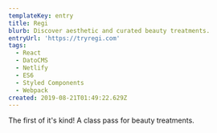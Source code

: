 ```yaml
---
templateKey: entry
title: Regi
blurb: Discover aesthetic and curated beauty treatments.
entryUrl: 'https://tryregi.com'
tags:
  - React
  - DatoCMS
  - Netlify
  - ES6
  - Styled Components
  - Webpack
created: 2019-08-21T01:49:22.629Z
---
```

The first of it's kind! A class pass for beauty treatments.
